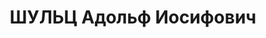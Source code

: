 ---
title: ШУЛЬЦ Адольф Иосифович
description: "Род. в 1884, Ковенская губ., мест. Кейданы, литовец, обр.: высшее, член\
  \ ВКП(б). Проживал: Москва, ул. Горького, д. 65, кв. 4. Зав. кабинетом лесопосадочного\
  \ материала ВНИИ агролесомелиорации и лесного хозяйства. \n  Арестован 16.09.1937.\
  \ Обв. в участии в троцкистской диверсионно-террористической организации. Приговор:\
  \ ВК ВС СССР, 04.11.1937 – ВМН. Расстрелян 04.11.1937, г.Москва. \n  Реабилитирован\
  \ ВК ВС СССР 20.05.1958"
---